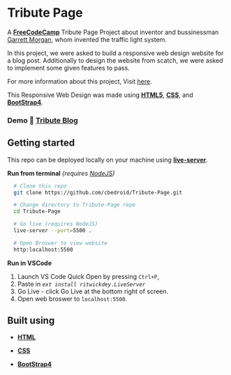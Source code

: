 # Tribute Page

A [**FreeCodeCamp**](https://freecodecamp.org)
Tribute Page Project about inventor and bussinessman [Garrett Morgan](https://en.wikipedia.org/wiki/Garrett_Morgan), whom invented the traffic light system.

In this project, we were asked to build a responsive web design website for a blog post. Additionally to design the website from scatch, we were asked to implement some given features to pass.

For more information about this project, Visit [here](project-doc).

This Responsive Web Design was made using [**HTML5**](html),
[**CSS**](css), and [**BootStrap4**](bootstrap).

### Demo :rocket: [Tribute Blog](githubpage)

## Getting started

This repo can be deployed locally on your machine using [**live-server**](live-server).

**Run from terminal** _(requires [NodeJS](https://nodejs.org/en/download/))_

```bash
  # Clone this repo
  git clone https://github.com/cbedroid/Tribute-Page.git

  # Change directory to Tribute-Page repo
  cd Tribute-Page

  # Go live (requires NodeJS)
  live-server --port=5500 .

  # Open Broswer to view website
  http:localhost:5500
```

**Run in VSCode**

1.  Launch VS Code Quick Open by pressing `Ctrl+P`,
2.  Paste in _`ext install ritwickdey.LiveServer`_
3.  Go Live - click Go Live at the bottom right of screen.
4.  Open web broswer to `localhost:5500`.

## Built using

- [**HTML**](html)

- [**CSS**](css)

- [**BootStrap4**](bootstrap)

[githubpage]: https://cbedroid.github.io/Tribute-Page/
[project-doc]: https://www.freecodecamp.org/learn/responsive-web-design/responsive-web-design-projects/build-a-tribute-page
[link-author]: https://twitter.com/cbedroid
[html]: https://developer.mozilla.org/es/docs/HTML/HTML5
[css]: https://developer.mozilla.org/en-US/docs/Glossary/CSS
[bootstrap]: https://getbootstrap.com/
[live-server]: https://www.npmjs.com/package/live-server

